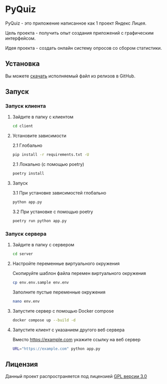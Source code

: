# PyQuiz

PyQuiz - это приложение написанное как 1 проект Яндекс Лицея.

Цель проекта - получить опыт создания приложений с графическим интерфейсом.

Идея проекта - создать онлайн систему опросов со сбором статистики.

## Установка

Вы можете [скачать](https://github.com/igorechek06/pyQuiz/releases/tag/v1.0) исполняемый файл из релизов в GitHub.

## Запуск

### Запуск клиента

1. Зайдите в папку с клиентом

    ```sh
    cd client 
    ```

2. Установите зависимости

    2.1 Глобально

    ```sh
    pip install -r requirements.txt -U
    ```

    2.1 Локально (с помощью poetry)

    ```sh
    poetry install
    ```

3. Запуск

    3.1 При установке зависимостей глобально

    ```sh
    python app.py
    ```

    3.2 При установке с помощью poetry

    ```sh
    poetry run python app.py
    ```

### Запуск сервера

1. Зайдите в папку с сервером

    ```sh
    cd server
    ```

2. Настройте переменные виртуального окружения

    Скопируйте шаблон файла перемен виртуального окружения

    ```sh
    cp env.env.sample env.env
    ```

    Заполните пустые переменные окружения

    ```sh
    nano env.env
    ```

3. Запустите сервер с помощью Docker compose

    ```sh
    docker compose up --build -d
    ```

4. Запустите клиент с указанием другого веб сервера

    Вместо <https://example.com> укажите ссылку на веб сервер

    ```sh
    URL="https://example.com" python app.py
    ```

## Лицензия

Данный проект распространяется под лицензией [GPL версии 3.0](https://github.com/igorechek06/pyQuiz/blob/master/LICENSE)
